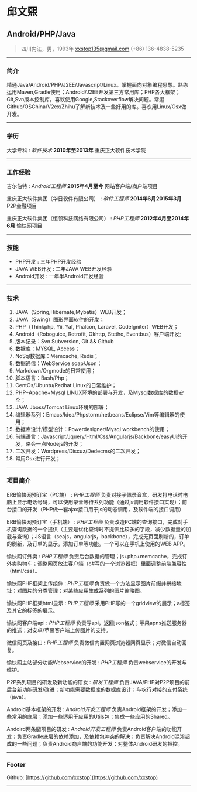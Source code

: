 # 邱文熙
## Android/PHP/Java

> 四川内江，男，1993年
> [xxstop135@gmail.com](xxstop135@gmail.com)
> (+86) 136-4838-5235

------

### 简介

精通Java/Android/PHP/J2EE/Javascript/Linux。掌握面向对象编程思想。熟练运用Maven,Gradle使用；Android/J2EE开发第三方常用库；PHP各大框架；Git,Svn版本控制库。喜欢使用Google,Stackoverflow解决问题。常逛Github/OSChina/V2ex/Zhihu了解新技术及一些好用的库。喜欢用Linux/Osx做开发。

------

### 学历

大学专科
: *软件技术*
  __2010年至2013年__
  重庆正大软件技术学院

------

### 工作经验

吉尔伯特
: *Android工程师*
  __2015年4月至今__
  网站客户端/商户端项目

重庆正大软件集团（华日软件有限公司）
: *软件工程师*
  __2014年6月2015年3月__
  P2P金融项目

重庆正大软件集团（恒领科技网络有限公司）
: *PHP工程师*
  __2012年4月至2014年6月__
  愉快网项目

------

### 技能

* PHP开发
  : 三年PHP开发经验
* JAVA WEB开发
  : 二年JAVA WEB开发经验
* Android开发
  : 一年半Android开发经验

------

### 技术

1. JAVA（Spring,Hibernate,Mybatis）WEB开发；
2. JAVA（Swing）图形界面软件的开发；
3. PHP（Thinkphp, Yii, Yaf, Phalcon, Laravel, CodeIgniter）WEB开发；
4. Android（Roboguice, Retrofit, Okhttp, Stetho, Eventbus）客户端开发;
5. 版本记录：Svn Subversion, Git && Github
6. 数据库：MYSQL, Access；
7. NoSql数据库：Memcache, Redis；
8. 数据通信：WebService soap/Json；
9. Markdown/Orgmode的日常使用；
10. 脚本语言：Bash/Php；
11. CentOs/Ubuntu/Redhat Linux的日常维护；
12. PHP+Apache+Mysql LINUX环境的部署与开发，及Mysql数据库的数据安全；
13. JAVA Jboss/Tomcat Linux环境的部署；
14. 编辑器系列：Emacs/Idea/Phpstorm/netbeans/Eclipse/Vim等编辑器的使用；
15. 数据库设计/模型设计：Powerdesigner/Mysql workbench的使用；
16. 前端语言：Javascript/Jquery/Html/Css/Angularjs/Backbone/easyUi的开发，略会一点Nodejs的开发；
17. 二次开发：Wordpress/Discuz/Dedecms的二次开发；
18. 常用Osx进行开发；

------

### 项目简介

ERB愉快网预订宝（PC端）
: *PHP工程师* 
  负责对接子佩录音盒，研发打电话时电脑上显示电话号码，可以使用录音等待系列功能（通过js调用软件接口实现）；前台接口的开发（PHP做一套ajax接口用于js的动态调用，及软件端的接口调用）

ERB愉快网预订宝（手机端）
: *PHP工程师*
  负责改造PC端的查询接口，完成对手机查询数据的一个提供（主要是优化查询时不提供比较多的字段，减少数据量的加载与查询）；JS语言（seajs，angularjs，backbone），完成无页面刷新的，订单的刷新，及订单的显示，添加订单等功能。一个可以在手机上使用的WEB APP。

愉快网订外卖
: *PHP工程师*
  负责后台数据的管理；js+php+memcache，完成订外卖购物车；调整网页放进客户端（c#写的一个浏览器框）里面调整前端兼容性（html/css）。

愉快网PHP框架上传组件
: *PHP工程师*
  负责做一个方法显示图片前缀并拼接地址；对图片的分类管理；对某些应用生成系列的图片缩略图。

愉快网PHP框架html显示
: *PHP工程师*
  采用PHP写的一个gridview的展示；a标签及其它的标签的展示。

愉快网客户端api
: *PHP工程师*
  负责写api，返回json格式；苹果apns推送服务器的推送；对安卓/苹果客户端上传图片的支持。

微信网页及接口
: *PHP工程师*
  负责微信内置网页浏览器网页显示；对微信自动回复。

愉快网主站部分功能Webservice的开发
: *PHP工程师*
  负责webservice的开发与维护。

P2P系列项目的研发及新功能的研发
: *研发工程师*
  负责JAVA/PHP对P2P项目的前后台新功能研发/改进；新功能需要数据库的数据库设计；与农行对接的支付系统（java）。
  
Android基本框架的开发
: *Android开发工程师*
  负责Android框架的开发；添加一些常用的底层；添加一些适用于应用的Utils包；集成一些应用的Shared。
  
Andoird两条腿项目的研发
: *Android开发工程师*
  负责Android客户端的功能开发；负责Gradle底层的依赖添加，及依赖包冲突的解决；负责解决Android混淆超成的一些问题；负责Android商户端的功能开发；对整体Android研发的把控。

------

### Footer

Github: [https://github.com/xxstop](https://github.com/xxstop)

------
